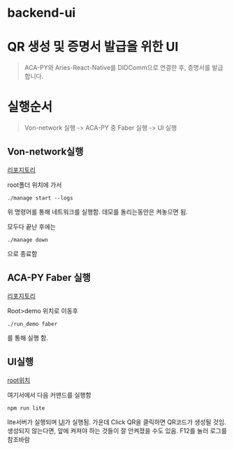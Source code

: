 # backend-ui



# QR 생성 및 증명서 발급을 위한 UI

> ACA-PY와 Aries-React-Native를 DIDComm으로 연결한 후, 증명서를 발급합니다.



# 실행순서

> Von-network 실행 -> ACA-PY 중 Faber 실행 -> UI 실행



## Von-network실행

[리포지토리](https://github.com/SNU-Blockchain-2021-Fall-Group-H/von-network)

root폴더 위치에 가서

```
./manage start --logs
```

위 명령어를 통해 네트워크를 실행함. 데모를 돌리는동안은 켜놓으면 됨.

모두다 끝난 후에는 

```
./manage down
```

으로 종료함



## ACA-PY Faber 실행

[리포지토리](https://github.com/SNU-Blockchain-2021-Fall-Group-H/aries-cloudagent-python)

Root>demo 위치로 이동후

```
./run_demo faber
```

를 통해 실행 함. 



## UI실행

[root위치](.)

여기서에서 다음 커맨드를 실행함

```
npm run lite
```

lite서버가 실행되며 [UI](localhost:3000)가 실행됨. 가운데 Click QR을 클릭하면  QR코드가 생성될 것임. 생성되지 않는다면, 앞에 켜져야 하는 것들이 잘 안켜졌을 수도 있음. F12를 눌러 로그를 참조바람 
